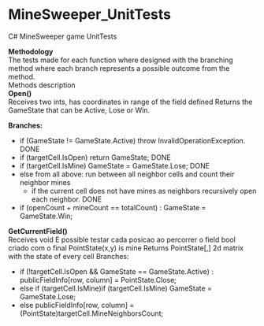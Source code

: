 # MineSweeper_UnitTests   
C# MineSweeper game UnitTests    

**Methodology**     
The tests made for each function where designed with the branching method where each branch represents a possible outcome from the method.    
Methods description    
**Open()**     
Receives two ints, has coordinates in range of the field defined
Returns the GameState that can be Active, Lose or Win.    
    
**Branches:**     
     
- if (GameState != GameState.Active) throw InvalidOperationException. DONE
- if (targetCell.IsOpen) return GameState; DONE
- if (targetCell.IsMine) GameState = GameState.Lose; DONE
- else from all above: run between all neighbor cells and count their neighbor mines
  - if the current cell does not have mines as neighbors recursively open each neighbor. DONE
- if (openCount + mineCount == totalCount) : GameState = GameState.Win;

**GetCurrentField()**     
Receives void
E possible testar cada posicao ao percorrer o field bool criado com o final PointState(x,y) is mine
Returns PointState[,] 2d matrix with the state of every cell 
Branches: 
- if (!targetCell.IsOpen && GameState == GameState.Active) : publicFieldInfo[row, column] = PointState.Close;
- else if (targetCell.IsMine)if (targetCell.IsMine) GameState = GameState.Lose;
- else publicFieldInfo[row, column] = (PointState)targetCell.MineNeighborsCount;


